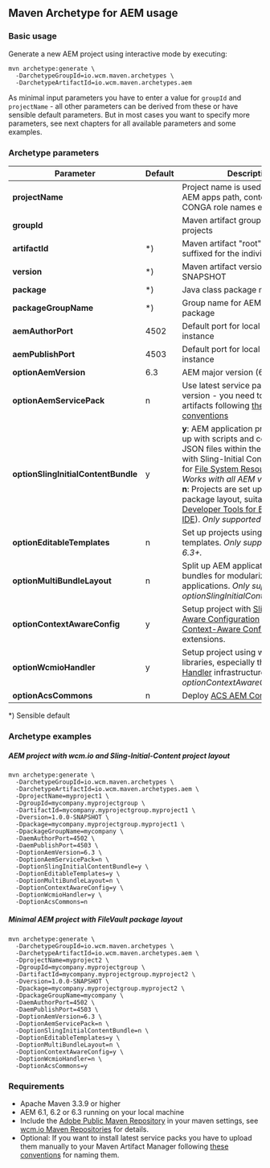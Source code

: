 ## Maven Archetype for AEM usage

### Basic usage

Generate a new AEM project using interactive mode by executing:

```
mvn archetype:generate \
  -DarchetypeGroupId=io.wcm.maven.archetypes \
  -DarchetypeArtifactId=io.wcm.maven.archetypes.aem
```

As minimal input parameters you have to enter a value for `groupId` and `projectName` - all other parameters can be derived from these or have sensible default parameters. But in most cases you want to specify more parameters, see next chapters for all available parameters and some examples.


### Archetype parameters

| Parameter                           | Default | Description
|-------------------------------------|---------|-------------
| **projectName**                     |         | Project name is used for building AEM apps path, content path, CONGA role names etc.
| **groupId**                         |         | Maven artifact groupId for all projects
| **artifactId**                      | \*)     | Maven artifact "root" artifactId, is suffixed for the individual modules
| **version**                         | \*)     | Maven artifact version - e.g. 1.0.0-SNAPSHOT
| **package**                         | \*)     | Java class package name
| **packageGroupName**                | \*)     | Group name for AEM content package
| **aemAuthorPort**                   | 4502    | Default port for local AEM author instance
| **aemPublishPort**                  | 4503    | Default port for local AEM publish instance
| **optionAemVersion**                | 6.3     | AEM major version (6.1, 6.2 or 6.3)
| **optionAemServicePack**            | n       | Use latest service pack for AEM version - you need to deploy artifacts following [these conventions][aem-binaries-conventions]
| **optionSlingInitialContentBundle** | y       | **y**: AEM application projects is set up with scripts and content parts as JSON files within the OSGi bundle with Sling-Initial Content, suitable for [File System Resource Provider][fsresource-adaptto-talk]. _Works with all AEM versions._<br/>**n**: Projects are set up with FileVault package layout, suitable for [AEM Developer Tools for Eclipse][aem-eclipse-ide] ([Sling IDE][sling-eclipse-ide]). _Only supported for AEM 6.3+._
  **optionEditableTemplates**         | n       | Set up projects using editable templates.  _Only supported for AEM 6.3+._
| **optionMultiBundleLayout**         | n       | Split up AEM application in multiple bundles for modularizing large AM applications. _Only supported if optionSlingInitialContentBundle='y'._
| **optionContextAwareConfig**        | y       | Setup project with [Sling Context-Aware Configuration][sling-caconfig] and [wcm.io Context-Aware Configuration][wcmio-caconfig] extensions.
| **optionWcmioHandler**              | y       | Setup project using wcm.io AEM libraries, especially the [wcm.io Handler][wcmio-handler] infrastructure. _Requires optionContextAwareConfig='y'._
| **optionAcsCommons**                | n       | Deploy [ACS AEM Commons][acs-aem-commons].

\*) Sensible default


### Archetype examples

##### AEM project with wcm.io and Sling-Initial-Content project layout

```
mvn archetype:generate \
  -DarchetypeGroupId=io.wcm.maven.archetypes \
  -DarchetypeArtifactId=io.wcm.maven.archetypes.aem \
  -DprojectName=myproject1 \
  -DgroupId=mycompany.myprojectgroup \
  -DartifactId=mycompany.myprojectgroup.myproject1 \
  -Dversion=1.0.0-SNAPSHOT \
  -Dpackage=mycompany.myprojectgroup.myproject1 \
  -DpackageGroupName=mycompany \
  -DaemAuthorPort=4502 \
  -DaemPublishPort=4503 \
  -DoptionAemVersion=6.3 \
  -DoptionAemServicePack=n \
  -DoptionSlingInitialContentBundle=y \
  -DoptionEditableTemplates=y \
  -DoptionMultiBundleLayout=n \
  -DoptionContextAwareConfig=y \
  -DoptionWcmioHandler=y \
  -DoptionAcsCommons=n
```

##### Minimal AEM project with FileVault package layout

```
mvn archetype:generate \
  -DarchetypeGroupId=io.wcm.maven.archetypes \
  -DarchetypeArtifactId=io.wcm.maven.archetypes.aem \
  -DprojectName=myproject2 \
  -DgroupId=mycompany.myprojectgroup \
  -DartifactId=mycompany.myprojectgroup.myproject2 \
  -Dversion=1.0.0-SNAPSHOT \
  -Dpackage=mycompany.myprojectgroup.myproject2 \
  -DpackageGroupName=mycompany \
  -DaemAuthorPort=4502 \
  -DaemPublishPort=4503 \
  -DoptionAemVersion=6.3 \
  -DoptionAemServicePack=n \
  -DoptionSlingInitialContentBundle=n \
  -DoptionEditableTemplates=y \
  -DoptionMultiBundleLayout=n \
  -DoptionContextAwareConfig=y \
  -DoptionWcmioHandler=n \
  -DoptionAcsCommons=y
```


### Requirements

* Apache Maven 3.3.9 or higher
* AEM 6.1, 6.2 or 6.3 running on your local machine
* Include the [Adobe Public Maven Repository][adobe-public-maven-repo] in your maven settings, see [wcm.io Maven Repositories][wcmio-maven] for details.
* Optional: If you want to install latest service packs you have to upload them manually to your Maven Artifact Manager following [these conventions][aem-binaries-conventions] for naming them.




[adobe-public-maven-repo]: https://repo.adobe.com/nexus/content/groups/public/
[wcmio-maven]: http://wcm.io/maven.html
[aem-binaries-conventions]: https://wcm-io.atlassian.net/wiki/x/AYC9Aw
[aem-eclipse-ide]: https://helpx.adobe.com/experience-manager/6-3/sites/developing/using/aem-eclipse.html
[sling-eclipse-ide]: https://sling.apache.org/documentation/development/ide-tooling.html
[fsresource-adaptto-talk]: https://adapt.to/2017/en/schedule/ease-development-with-apache-sling-file-system-resource-provider.html
[sling-caconfig]: https://sling.apache.org/documentation/bundles/context-aware-configuration/context-aware-configuration.html
[wcmio-caconfig]: http://wcm.io/caconfig/
[wcmio-handler]: http://wcm.io/handler
[acs-aem-commons]: https://adobe-consulting-services.github.io/acs-aem-commons/